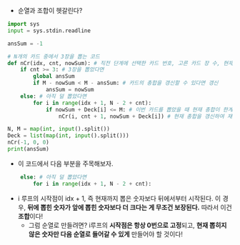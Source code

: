 - 순열과 조합이 헷갈린다?

```python
import sys
input = sys.stdin.readline

ansSum = -1

# N개의 카드 중에서 3장을 뽑는 코드
def nCr(idx, cnt, nowSum): # 직전 단계에 선택한 카드 번호, 고른 카드 장 수, 현재 총합
    if cnt >= 3: # 3장을 뽑았다면
        global ansSum
        if M - nowSum < M - ansSum: # 카드의 총합을 갱신할 수 있다면 갱신
            ansSum = nowSum
    else: # 아직 덜 뽑았다면
        for i in range(idx + 1, N - 2 + cnt):
            if nowSum + Deck[i] <= M: # 이번 카드를 뽑았을 때 현재 총합이 한계치보다는 아래라면
                nCr(i, cnt + 1, nowSum + Deck[i]) # 현재 총합을 갱신하여 재귀 함수 호출

N, M = map(int, input().split())
Deck = list(map(int, input().split()))
nCr(-1, 0, 0)
print(ansSum)
```

- 이 코드에서 다음 부분을 주목해보자.

```python
    else: # 아직 덜 뽑았다면
        for i in range(idx + 1, N - 2 + cnt):
```

- i 루프의 시작점이 idx + 1, 즉 현재까지 뽑은 숫자보다 뒤에서부터 시작된다. 이 경우, **뒤에 뽑힌 숫자가 앞에 뽑힌 숫자보다 더 크다는 게 무조건 보장된다.** 따라서 이건 **조합**이다!
  - 그럼 순열로 만들려면? i루프의 **시작점은 항상 0번으로 고정**되고, **현재 뽑히지 않은 숫자만 다음 순열로 들어갈 수 있게** 만들어야 할 것이다!